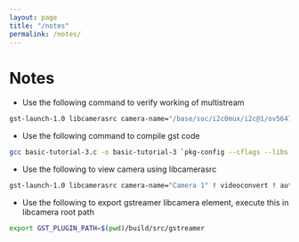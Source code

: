 ```yaml
---
layout: page
title: "/notes"
permalink: /notes/
---
```


# Notes

* Use the following command to verify working of multistream

```bash
gst-launch-1.0 libcamerasrc camera-name="/base/soc/i2c0mux/i2c@1/ov5647@36" name=src src.src ! queue ! videoconvert ! autovideosink src.src_0 ! queue ! videoconvert ! autovideosink`
```

* Use the following command to compile gst code

```bash
gcc basic-tutorial-3.c -o basic-tutorial-3 `pkg-config --cflags --libs gstreamer-1.0`
```

* Use the following to view camera using libcamerasrc

```bash
gst-launch-1.0 libcamerasrc camera-name="Camera 1" ! videoconvert ! autovideosink
```

* Use the following to export gstreamer libcamera element, execute this in libcamera root path

```bash
export GST_PLUGIN_PATH=$(pwd)/build/src/gstreamer
```
